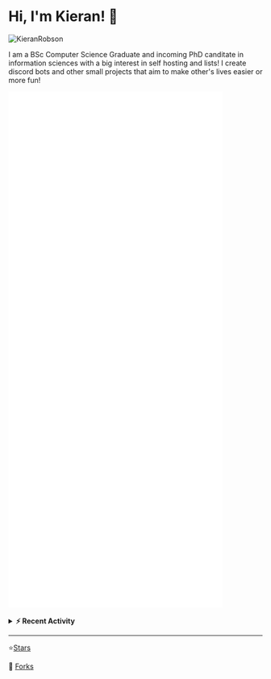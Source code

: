 
# Hi, I'm Kieran! 👋  

<p>
    <img src="https://komarev.com/ghpvc/?username=KieranRobson" alt="KieranRobson"/>       
</p>

I am a BSc Computer Science Graduate and incoming PhD canditate in information sciences with a big interest in self hosting and lists! I create discord bots and other small projects that aim to make other's lives easier or more fun!


<!-- Stats -->
![Metrics](assets/metrics.plugin.activity.svg) 

<!-- Recenet Activity -->
<details>
<summary><b>⚡ Recent Activity</b></summary>

<!--START_SECTION:activity-->
1. ❗️ Opened issue [#1](https://github.com/hmes98318/r6s-stats-api/issues/1) in [hmes98318/r6s-stats-api](https://github.com/hmes98318/r6s-stats-api)
2. 🗣 Commented on [#3260](https://github.com/awesome-selfhosted/awesome-selfhosted/issues/3260) in [awesome-selfhosted/awesome-selfhosted](https://github.com/awesome-selfhosted/awesome-selfhosted)
3. 🗣 Commented on [#3259](https://github.com/awesome-selfhosted/awesome-selfhosted/issues/3259) in [awesome-selfhosted/awesome-selfhosted](https://github.com/awesome-selfhosted/awesome-selfhosted)
4. 🗣 Commented on [#3214](https://github.com/awesome-selfhosted/awesome-selfhosted/issues/3214) in [awesome-selfhosted/awesome-selfhosted](https://github.com/awesome-selfhosted/awesome-selfhosted)
5. 🗣 Commented on [#3254](https://github.com/awesome-selfhosted/awesome-selfhosted/issues/3254) in [awesome-selfhosted/awesome-selfhosted](https://github.com/awesome-selfhosted/awesome-selfhosted)
6. 🗣 Commented on [#3236](https://github.com/awesome-selfhosted/awesome-selfhosted/issues/3236) in [awesome-selfhosted/awesome-selfhosted](https://github.com/awesome-selfhosted/awesome-selfhosted)
7. 🗣 Commented on [#3253](https://github.com/awesome-selfhosted/awesome-selfhosted/issues/3253) in [awesome-selfhosted/awesome-selfhosted](https://github.com/awesome-selfhosted/awesome-selfhosted)
8. 🗣 Commented on [#3243](https://github.com/awesome-selfhosted/awesome-selfhosted/issues/3243) in [awesome-selfhosted/awesome-selfhosted](https://github.com/awesome-selfhosted/awesome-selfhosted)
9. 🗣 Commented on [#193](https://github.com/techno-tim/littlelink-server/issues/193) in [techno-tim/littlelink-server](https://github.com/techno-tim/littlelink-server)
10. 💪 Opened PR [#5](https://github.com/sethcottle/littlelink-extended/pull/5) in [sethcottle/littlelink-extended](https://github.com/sethcottle/littlelink-extended)
<!--END_SECTION:activity-->

More Activity [Here](pages/RECENT-ACTIVITY.md)
</details>
</p>


-----
⭐[Stars](pages/STARRED-REPOS.md)

🍴 [Forks](https://github.com/forks-by-kieran)

